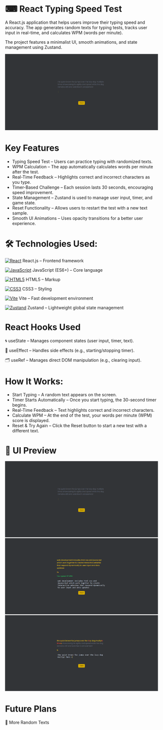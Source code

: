 # ⌨ React Typing Speed Test

A React.js application that helps users improve their typing speed and accuracy. The app generates random texts for typing tests, tracks user input in real-time, and calculates WPM (words per minute).

The project features a minimalist UI, smooth animations, and state management using Zustand.

![Typing Test Screenshot](https://raw.githubusercontent.com/trenches022/react-typing-test/main/typing-test-screenshot1.png)

#  Key Features

* Typing Speed Test – Users can practice typing with randomized texts.
* WPM Calculation – The app automatically calculates words per minute after the test.
* Real-Time Feedback – Highlights correct and incorrect characters as you type.
* Timer-Based Challenge – Each session lasts 30 seconds, encouraging speed improvement.
* State Management – Zustand is used to manage user input, timer, and game state.
* Reset Functionality – Allows users to restart the test with a new text sample.
* Smooth UI Animations – Uses opacity transitions for a better user experience.

# 🛠 Technologies Used:

<a href="https://reactjs.org/" target="_blank"><img src="https://raw.githubusercontent.com/danielcranney/readme-generator/main/public/icons/skills/react-colored.svg" width="23" height="23" alt="React" /></a> React.js – Frontend framework

<a href="https://developer.mozilla.org/en-US/docs/Web/JavaScript" target="_blank"><img src="https://raw.githubusercontent.com/danielcranney/readme-generator/main/public/icons/skills/javascript-colored.svg" width="23" height="23" alt="JavaScript" /></a> JavaScript (ES6+) – Core language

<a href="https://developer.mozilla.org/en-US/docs/Glossary/HTML5" target="_blank" rel="noreferrer"><img src="https://raw.githubusercontent.com/danielcranney/readme-generator/main/public/icons/skills/html5-colored.svg" width="23" height="23" alt="HTML5" /></a> HTML5 – Markup

<a href="https://www.w3.org/TR/CSS/#css" target="_blank" rel="noreferrer"><img src="https://raw.githubusercontent.com/danielcranney/readme-generator/main/public/icons/skills/css3-colored.svg" width="23" height="23" alt="CSS3" /></a> CSS3 – Styling

<a href="https://vitejs.dev/" target="_blank"><img src="https://raw.githubusercontent.com/danielcranney/readme-generator/main/public/icons/skills/vite-colored.svg" width="23" height="23" alt="Vite" /></a> Vite – Fast development environment

<a href="https://docs.pmnd.rs/zustand/getting-started/introduction" target="_blank"><img src="https://raw.githubusercontent.com/danielcranney/readme-generator/main/public/icons/skills/react-colored.svg" width="23" height="23" alt="Zustand" /></a> Zustand – Lightweight global state management

# React Hooks Used

🌀 useState – Manages component states (user input, timer, text).

🔄 useEffect – Handles side effects (e.g., starting/stopping timer).

🗂 useRef – Manages direct DOM manipulation (e.g., clearing input).

# How It Works:

* Start Typing – A random text appears on the screen.
* Timer Starts Automatically – Once you start typing, the 30-second timer begins.
* Real-Time Feedback – Text highlights correct and incorrect characters.
* Calculate WPM – At the end of the test, your words per minute (WPM) score is displayed.
* Reset & Try Again – Click the Reset button to start a new test with a different text.

# 🎨 UI Preview

![Typing Test Screenshot](https://raw.githubusercontent.com/trenches022/react-typing-test/main/typing-test-screenshot1.png)
![Typing Test Screenshot](https://raw.githubusercontent.com/trenches022/react-typing-test/main/typing-test-screenshot.png)
![Typing Test Screenshot](https://raw.githubusercontent.com/trenches022/react-typing-test/main/typing-test-screenshot2.png)

# Future Plans

📖 More Random Texts
